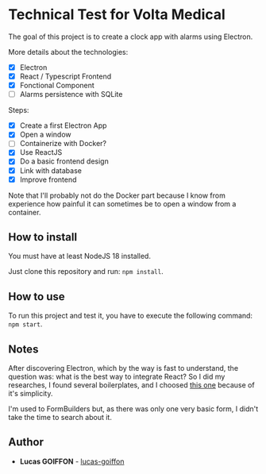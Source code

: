 # Technical Test for Volta Medical

The goal of this project is to create a clock app with alarms using Electron.

More details about the technologies:
- [x] Electron
- [x] React / Typescript Frontend
- [x] Fonctional Component
- [ ] Alarms persistence with SQLite

Steps:
- [x] Create a first Electron App
- [x] Open a window
- [ ] Containerize with Docker?
- [x] Use ReactJS
- [x] Do a basic frontend design
- [x] Link with database
- [x] Improve frontend

Note that I'll probably not do the Docker part because I know from experience how painful it can sometimes be to open a window from a container.

## How to install

You must have at least NodeJS 18 installed.

Just clone this repository and run: ````npm install````.

## How to use

To run this project and test it, you have to execute the following command: ````npm start````.

## Notes

After discovering Electron, which by the way is fast to understand, the question was: what is the best way to integrate React?
So I did my researches, I found several boilerplates, and I choosed [this one](https://github.com/electron-react-boilerplate/electron-react-boilerplate) because of it's simplicity.

I'm used to FormBuilders but, as there was only one very basic form, I didn't take the time to search about it.

## Author
* **Lucas GOIFFON** - [lucas-goiffon](https://lucas-goiffon.eu/)